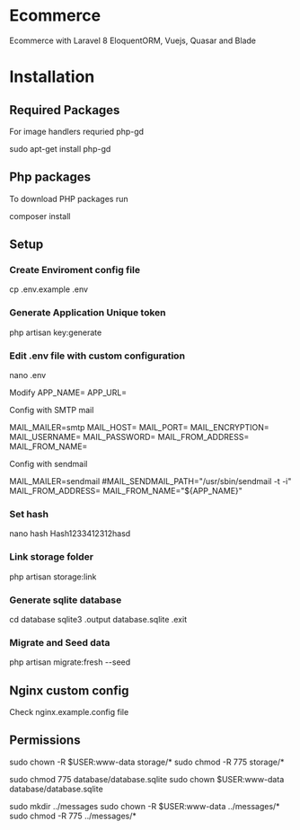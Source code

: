 # Ecommerce
Ecommerce with Laravel 8 EloquentORM, Vuejs, Quasar and Blade

# Installation

## Required Packages
For image handlers requried php-gd

sudo apt-get install php-gd

## Php packages
To download PHP packages run

composer install

## Setup
### Create Enviroment config file

cp .env.example .env

### Generate Application Unique token

php artisan key:generate

### Edit .env file with custom configuration

nano .env

Modify
APP_NAME=
APP_URL=

Config with SMTP mail

MAIL_MAILER=smtp
MAIL_HOST=
MAIL_PORT=
MAIL_ENCRYPTION=
MAIL_USERNAME=
MAIL_PASSWORD=
MAIL_FROM_ADDRESS=
MAIL_FROM_NAME=

Config with sendmail

MAIL_MAILER=sendmail
#MAIL_SENDMAIL_PATH="/usr/sbin/sendmail -t -i"
MAIL_FROM_ADDRESS=
MAIL_FROM_NAME="${APP_NAME}"

### Set hash
nano hash
Hash1233412312hasd

### Link storage folder

php artisan storage:link

### Generate sqlite database

cd database
sqlite3
.output database.sqlite
.exit


### Migrate and Seed data

php artisan migrate:fresh --seed

## Nginx custom config

Check nginx.example.config file

## Permissions

sudo chown -R $USER:www-data storage/*
sudo chmod -R 775 storage/*

sudo chmod 775 database/database.sqlite
sudo chown $USER:www-data database/database.sqlite

sudo mkdir ../messages
sudo chown -R $USER:www-data ../messages/*
sudo chmod -R 775 ../messages/*